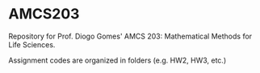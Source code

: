 # AMCS203

Repository for Prof. Diogo Gomes' AMCS 203: Mathematical Methods for Life Sciences.

Assignment codes are organized in folders (e.g. HW2, HW3, etc.)
